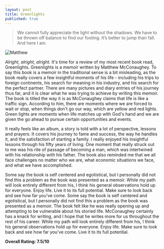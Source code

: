 ```yaml
---
layout: post
title: Greenlights
published: true
---
```

> We cannot fully appreciate the light without the shadows. We have to be thrown off balance to find our footing. It’s better to jump than fall. And here I am.

![Matthew](https://external-content.duckduckgo.com/iu/?u=https%3A%2F%2Fmedia.audiobookstore.com%2Fd%2Fu%2Fdu79%2Fdu79-square.jpg&f=1&nofb=1)

_Alright, alright, alright._ It's time for a review of my most recent book read, Greenlights. Greenlights is a memoir written by Matthew McConaughey. To say this book is a memoir in the traditional sense is a bit misleading, as the book really covers a few insightful moments of his life - including his trips to foreign continents, his search for meaning in his industry, and his search for the perfect partner. There are many pictures and diary entries of his journey thus far, and it is clear what he was trying to achieve by writing this memoir. The book is titled the way it is as McConaughey claims that life is like a traffic sign. According to him, there are moments where we are forced to wait or stop, when things don't go our way, which are yellow and red lights. Green lights are moments when life matches up with God's hand and we are given the go ahead to pursue certain opportunities and events.

It really feels like an album, a story is told with a lot of perspective, lessons and prayers. It covers his journey to fame and success, the way he handles it, and the satisfaction of starting a family. I really enjoyed his insightful lessons through his fifty years of living. One moment that really struck out to me was his rite of passage of becoming a man, which was intertwined with his relationship with his father. The book also reminded me that we all face challenges no matter who we are, what economic situations we face, and what we have accomplished.

Some say the book is self centered and egotistical, but I personally did not find this a problem as the book was presented as a memoir. While my path will look entirely different from his, I think his general observations hold up for everyone. Enjoy life. Live it to its full potential. Make sure to look back and see how far you've come.
Some say the book is self centered and egotistical, but I personally did not find this a problem as the book was presented as a memoir. The book felt like he was really opening up and attempting to be vulnerable about his storied life. McConaughey certainly has a knack for writing, and I hope that he writes more for us throughout the rest of his career. While my path will look entirely different from his, I think his general observations hold up for everyone. Enjoy life. Make sure to look back and see how far you've come. Live it to its full potential.

**Overall Rating: 7.5/10**
